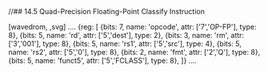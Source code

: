 //## 14.5 Quad-Precision Floating-Point Classify Instruction

[wavedrom, ,svg]
....
{reg: [
{bits: 7, name: 'opcode', attr: ['7','OP-FP'], type: 8},
{bits: 5, name: 'rd',     attr: ['5','dest'], type: 2},
{bits: 3, name: 'rm',     attr: ['3','001'], type: 8},
{bits: 5, name: 'rs1',    attr: ['5','src'], type: 4},
{bits: 5, name: 'rs2',    attr: ['5','0'], type: 8},
{bits: 2, name: 'fmt',    attr: ['2','Q'], type: 8},
{bits: 5, name: 'funct5', attr: ['5','FCLASS'], type: 8},
]}
....
